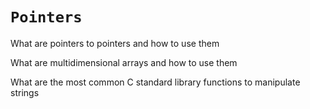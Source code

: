 # `Pointers`

What are pointers to pointers and how to use them

What are multidimensional arrays and how to use them

What are the most common C standard library functions to manipulate strings
